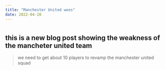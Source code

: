 ```yaml
---
title: "Manchester United woes"
date: 2022-04-20
---
```

# 

## this is a new blog post showing the weakness of the mancheter united team

> we need to get about 10 players to revamp the manchester united squad
